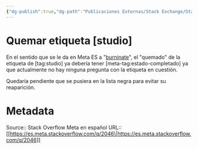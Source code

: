 ```yaml
---
{"dg-publish":true,"dg-path":"Publicaciones Externas/Stack Exchange/Stack Overflow en español/Stack Overflow en español Meta/es.meta.stackoverflow.com-2046.md","permalink":"/publicaciones-externas/stack-exchange/stack-overflow-en-espanol/stack-overflow-en-espanol-meta/es-meta-stackoverflow-com-2046/","title":"Quemar etiqueta [studio]","hide":true,"noteIcon":"\"0\"","created":"2024-04-03T12:49:10.630-06:00","updated":"2024-04-05T16:44:01.251-06:00"}
---
```


# Quemar etiqueta [studio]

En el sentido que se le da en Meta ES a "[burninate][1]", el "quemado" de la etiqueta de [tag:studio] ya debería tener [meta-tag:estado-completado] ya que actualmente no hay ninguna pregunta con la etiqueta en cuestión.

Quedaría pendiente que se pusiera en la lista negra para evitar su reaparición.


  [1]: https://meta.stackexchange.com/tags/burninate-request/info

# Metadata
Source:: Stack Overflow Meta en español
URL:: [[https://es.meta.stackoverflow.com/q/2046\|https://es.meta.stackoverflow.com/q/2046]]

